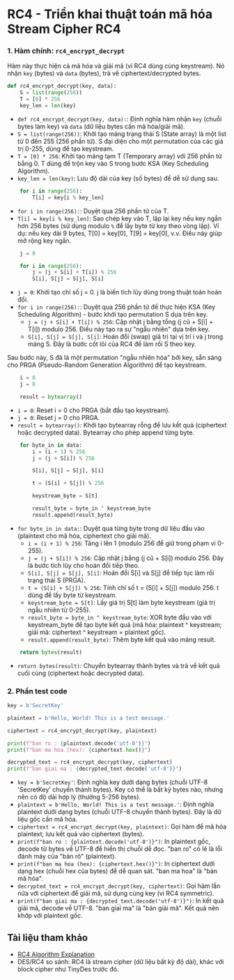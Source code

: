 # RC4 - Triển khai thuật toán mã hóa Stream Cipher RC4

### 1. Hàm chính: `rc4_encrypt_decrypt`
Hàm này thực hiện cả mã hóa và giải mã (vì RC4 dùng cùng keystream). Nó nhận `key` (bytes) và `data` (bytes), trả về ciphertext/decrypted bytes.

```python
def rc4_encrypt_decrypt(key, data):
    S = list(range(256))
    T = [0] * 256
    key_len = len(key)
```

- `def rc4_encrypt_decrypt(key, data):`: Định nghĩa hàm nhận `key` (chuỗi bytes làm key) và `data` (dữ liệu bytes cần mã hóa/giải mã).
- `S = list(range(256))`: Khởi tạo mảng trạng thái S (State array) là một list từ 0 đến 255 (256 phần tử). S đại diện cho một permutation của các giá trị 0-255, dùng để tạo keystream.
- `T = [0] * 256`: Khởi tạo mảng tạm T (Temporary array) với 256 phần tử bằng 0. T dùng để trộn key vào S trong bước KSA (Key Scheduling Algorithm).
- `key_len = len(key)`: Lưu độ dài của key (số bytes) để dễ sử dụng sau.

```python
    for i in range(256):
        T[i] = key[i % key_len]
```

- `for i in range(256):`: Duyệt qua 256 phần tử của T.
- `T[i] = key[i % key_len]`: Sao chép key vào T, lặp lại key nếu key ngắn hơn 256 bytes (sử dụng modulo `%` để lấy byte từ key theo vòng lặp). Ví dụ: nếu key dài 9 bytes, T[0] = key[0], T[9] = key[0], v.v. Điều này giúp mở rộng key ngắn.

```python
    j = 0 

    for i in range(256):
        j = (j + S[i] + T[i]) % 256
        S[i], S[j] = S[j], S[i]
```

- `j = 0`: Khởi tạo chỉ số j = 0. j là biến tích lũy dùng trong thuật toán hoán đổi.
- `for i in range(256):`: Duyệt qua 256 phần tử để thực hiện KSA (Key Scheduling Algorithm) - bước khởi tạo permutation S dựa trên key.
  - `j = (j + S[i] + T[i]) % 256`: Cập nhật j bằng tổng (j cũ + S[i] + T[i]) modulo 256. Điều này tạo ra sự "ngẫu nhiên" dựa trên key.
  - `S[i], S[j] = S[j], S[i]`: Hoán đổi (swap) giá trị tại vị trí i và j trong mảng S. Đây là bước cốt lõi của RC4 để làm rối S theo key.

Sau bước này, S đã là một permutation "ngẫu nhiên hóa" bởi key, sẵn sàng cho PRGA (Pseudo-Random Generation Algorithm) để tạo keystream.

```python
    i = 0
    j = 0

    result = bytearray()
```

- `i = 0`: Reset i = 0 cho PRGA (bắt đầu tạo keystream).
- `j = 0`: Reset j = 0 cho PRGA.
- `result = bytearray()`: Khởi tạo bytearray rỗng để lưu kết quả (ciphertext hoặc decrypted data). Bytearray cho phép append từng byte.

```python
    for byte_in in data:
        i = (i + 1) % 256
        j = (j + S[i]) % 256

        S[i], S[j] = S[j], S[i]

        t = (S[i] + S[j]) % 256

        keystream_byte = S[t]

        result_byte = byte_in ^ keystream_byte
        result.append(result_byte)
```

- `for byte_in in data:`: Duyệt qua từng byte trong dữ liệu đầu vào (plaintext cho mã hóa, ciphertext cho giải mã).
  - `i = (i + 1) % 256`: Tăng i lên 1 (modulo 256 để giữ trong phạm vi 0-255).
  - `j = (j + S[i]) % 256`: Cập nhật j bằng (j cũ + S[i]) modulo 256. Đây là bước tích lũy cho hoán đổi tiếp theo.
  - `S[i], S[j] = S[j], S[i]`: Hoán đổi S[i] và S[j] để tiếp tục làm rối trạng thái S (PRGA).
  - `t = (S[i] + S[j]) % 256`: Tính chỉ số t = (S[i] + S[j]) modulo 256. t dùng để lấy byte từ keystream.
  - `keystream_byte = S[t]`: Lấy giá trị S[t] làm byte keystream (giá trị ngẫu nhiên từ 0-255).
  - `result_byte = byte_in ^ keystream_byte`: XOR byte đầu vào với keystream_byte để tạo byte kết quả (mã hóa: plaintext ^ keystream; giải mã: ciphertext ^ keystream = plaintext gốc).
  - `result.append(result_byte)`: Thêm byte kết quả vào mảng result.

```python
    return bytes(result)
```

- `return bytes(result)`: Chuyển bytearray thành bytes và trả về kết quả cuối cùng (ciphertext hoặc decrypted data).

### 2. Phần test code
```python
key = b'SecretKey'

plaintext = b'Hello, World! This is a test message.'

ciphertext = rc4_encrypt_decrypt(key, plaintext)

print(f"ban ro : {plaintext.decode('utf-8')}")
print(f"ban ma hoa (hex): {ciphertext.hex()}")

decrypted_text = rc4_encrypt_decrypt(key, ciphertext)
print(f"ban giai ma : {decrypted_text.decode('utf-8')}")
```

- `key = b'SecretKey'`: Định nghĩa key dưới dạng bytes (chuỗi UTF-8 'SecretKey' chuyển thành bytes). Key có thể là bất kỳ bytes nào, nhưng nên có độ dài hợp lý (thường 5-256 bytes).
- `plaintext = b'Hello, World! This is a test message.'`: Định nghĩa plaintext dưới dạng bytes (chuỗi UTF-8 chuyển thành bytes). Đây là dữ liệu gốc cần mã hóa.
- `ciphertext = rc4_encrypt_decrypt(key, plaintext)`: Gọi hàm để mã hóa plaintext, lưu kết quả vào ciphertext (bytes).
- `print(f"ban ro : {plaintext.decode('utf-8')}")`: In plaintext gốc, decode từ bytes về UTF-8 để hiển thị chuỗi dễ đọc. "ban ro" có lẽ là lỗi đánh máy của "bản rõ" (plaintext).
- `print(f"ban ma hoa (hex): {ciphertext.hex()}")`: In ciphertext dưới dạng hex (chuỗi hex của bytes) để dễ quan sát. "ban ma hoa" là "bản mã hóa".
- `decrypted_text = rc4_encrypt_decrypt(key, ciphertext)`: Gọi hàm lần nữa với ciphertext để giải mã, sử dụng cùng key (vì RC4 symmetric).
- `print(f"ban giai ma : {decrypted_text.decode('utf-8')}")`: In kết quả giải mã, decode về UTF-8. "ban giai ma" là "bản giải mã". Kết quả nên khớp với plaintext gốc.

## Tài liệu tham khảo
- [RC4 Algorithm Explanation](https://en.wikipedia.org/wiki/RC4)
- DES/RC4 so sánh: RC4 là stream cipher (dữ liệu bất kỳ độ dài), khác với block cipher như TinyDes trước đó.

